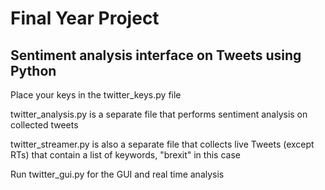 # Final Year Project
## Sentiment analysis interface on Tweets using Python

Place your keys in the twitter_keys.py file

twitter_analysis.py is a separate file that performs sentiment analysis on collected tweets

twitter_streamer.py is also a separate file that collects live Tweets (except RTs) that contain a list of keywords, "brexit" in this case

Run twitter_gui.py for the GUI and real time analysis
